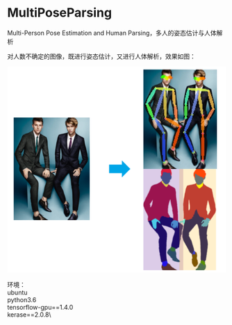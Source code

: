 # MultiPoseParsing
Multi-Person Pose Estimation and Human Parsing，多人的姿态估计与人体解析

对人数不确定的图像，既进行姿态估计，又进行人体解析，效果如图：

![example](https://github.com/taoshiqian/MultiPoseParsing/blob/master/example-MultiPoseParsing/example.jpg)

环境：\
ubuntu\
python3.6\
tensorflow-gpu==1.4.0\
kerase==2.0.8\

